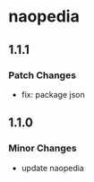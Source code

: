 # naopedia

## 1.1.1

### Patch Changes

- fix: package json

## 1.1.0

### Minor Changes

- update naopedia
